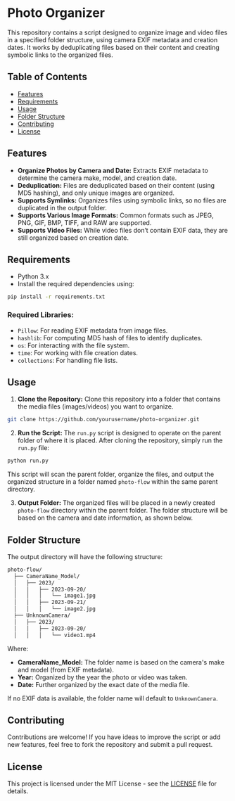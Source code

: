 # Photo Organizer

This repository contains a script designed to organize image and video files in a specified folder structure, using camera EXIF metadata and creation dates. It works by deduplicating files based on their content and creating symbolic links to the organized files.

## Table of Contents
- [Features](#features)
- [Requirements](#requirements)
- [Usage](#usage)
- [Folder Structure](#folder-structure)
- [Contributing](#contributing)
- [License](#license)

## Features
- **Organize Photos by Camera and Date:** Extracts EXIF metadata to determine the camera make, model, and creation date.
- **Deduplication:** Files are deduplicated based on their content (using MD5 hashing), and only unique images are organized.
- **Supports Symlinks:** Organizes files using symbolic links, so no files are duplicated in the output folder.
- **Supports Various Image Formats:** Common formats such as JPEG, PNG, GIF, BMP, TIFF, and RAW are supported.
- **Supports Video Files:** While video files don’t contain EXIF data, they are still organized based on creation date.

## Requirements
- Python 3.x
- Install the required dependencies using:

```bash
pip install -r requirements.txt
```

### Required Libraries:
- `Pillow`: For reading EXIF metadata from image files.
- `hashlib`: For computing MD5 hash of files to identify duplicates.
- `os`: For interacting with the file system.
- `time`: For working with file creation dates.
- `collections`: For handling file lists.

## Usage
1. **Clone the Repository:**
   Clone this repository into a folder that contains the media files (images/videos) you want to organize.

```bash
git clone https://github.com/yourusername/photo-organizer.git
```

2. **Run the Script:**
   The `run.py` script is designed to operate on the parent folder of where it is placed. After cloning the repository, simply run the `run.py` file:

```bash
python run.py
```

   This script will scan the parent folder, organize the files, and output the organized structure in a folder named `photo-flow` within the same parent directory.

3. **Output Folder:**
   The organized files will be placed in a newly created `photo-flow` directory within the parent folder. The folder structure will be based on the camera and date information, as shown below.

## Folder Structure
The output directory will have the following structure:

```bash
photo-flow/
  ├── CameraName_Model/
  │   ├── 2023/
  │   │   ├── 2023-09-20/
  │   │   │   └── image1.jpg
  │   │   ├── 2023-09-21/
  │   │   │   └── image2.jpg
  ├── UnknownCamera/
  │   ├── 2023/
  │   │   ├── 2023-09-20/
  │   │   │   └── video1.mp4
```
Where:
- **CameraName_Model:** The folder name is based on the camera's make and model (from EXIF metadata).
- **Year:** Organized by the year the photo or video was taken.
- **Date:** Further organized by the exact date of the media file.

If no EXIF data is available, the folder name will default to `UnknownCamera`.

## Contributing
Contributions are welcome! If you have ideas to improve the script or add new features, feel free to fork the repository and submit a pull request.

## License
This project is licensed under the MIT License - see the [LICENSE](LICENSE) file for details.




